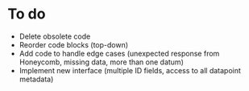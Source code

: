 # To do

* Delete obsolete code
* Reorder code blocks (top-down)
* Add code to handle edge cases (unexpected response from Honeycomb, missing data, more than one datum)
* Implement new interface (multiple ID fields, access to all datapoint metadata)
